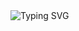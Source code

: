 <img src="https://readme-typing-svg.demolab.com?font=consolas&size=12&duration=1000&pause=2000&color=F7F7F7&background=12121200&multiline=true&random=false&width=650&height=120&lines=mavproductions%3A%5C%3E+Welcome+to+my+profile;mavproductions%3A%5C%3E+My+interests+include%3A;mavproductions%3A%5C%3E+Fitness+tech%2C+Counter-Strike%2C+LAN+Party+MGMT%2C+Smart+Home+MGMT%2C+;mavproductions%3A%5C%3E+and+security+applications/deployments." alt="Typing SVG" />

<!--
**mavproductions/mavproductions** is a ✨ _special_ ✨ repository because its `README.md` (this file) appears on your GitHub profile.

Here are some ideas to get you started:

- 🔭 I’m currently working on ...
- 🌱 I’m currently learning ...
- 👯 I’m looking to collaborate on ...
- 🤔 I’m looking for help with ...
- 💬 Ask me about ...
- 📫 How to reach me: ...
- 😄 Pronouns: ...
- ⚡ Fun fact: ...
-->
